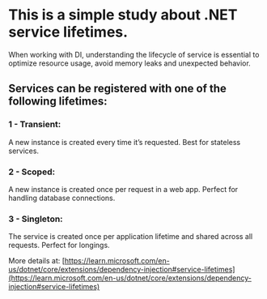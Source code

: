 # This is a simple study about .NET service lifetimes.

When working with DI, understanding the lifecycle of service is essential to optimize resource usage, avoid memory leaks and unexpected behavior.

## Services can be registered with one of the following lifetimes:

### 1 - Transient:
A new instance is created every time it’s requested. Best for stateless services.

### 2 - Scoped:
A new instance is created once per request in a web app. Perfect for handling database connections.

### 3 - Singleton:
The service is created once per application lifetime and shared across all requests. Perfect for longings.


More details at: [https://learn.microsoft.com/en-us/dotnet/core/extensions/dependency-injection#service-lifetimes](https://learn.microsoft.com/en-us/dotnet/core/extensions/dependency-injection#service-lifetimes)
